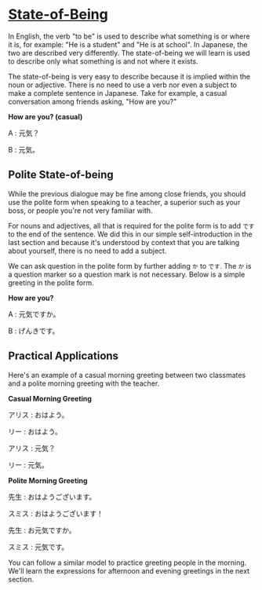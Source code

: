 # [State-of-Being](http://www.guidetojapanese.org/learn/complete/stateofbeing)

In English, the verb "to be" is used to describe what something is or where it is, for example: "He is a student" and "He is at school". In Japanese, the two are described very differently. The state-of-being we will learn is used to describe only what something is and not where it exists.

The state-of-being is very easy to describe because it is implied within the noun or adjective. There is no need to use a verb nor even a subject to make a complete sentence in Japanese. Take for example, a casual conversation among friends asking, "How are you?"

__How are you? (casual)__

A : 元気？

B : 元気。

## Polite State-of-being

While the previous dialogue may be fine among close friends, you should use the polite form when speaking to a teacher, a superior such as your boss, or people you're not very familiar with.

For nouns and adjectives, all that is required for the polite form is to add `です` to the end of the sentence. We did this in our simple self-introduction in the last section and because it's understood by context that you are talking about yourself, there is no need to add a subject.

We can ask question in the polite form by further adding `か` to `です`. The `か` is a question marker so a question mark is not necessary. Below is a simple greeting in the polite form.

__How are you?__

A : 元気ですか。

B : げんきです。

## Practical Applications

Here's an example of a casual morning greeting between two classmates and a polite morning greeting with the teacher.

__Casual Morning Greeting__

アリス : おはよう。

リー : おはよう。

アリス : 元気？

リー : 元気。

__Polite Morning Greeting__

先生 : おはようございます。

スミス : おはようございます！

先生 : お元気ですか。

スミス : 元気です。

You can follow a similar model to practice greeting people in the morning. We'll learn the expressions for afternoon and evening greetings in the next section.